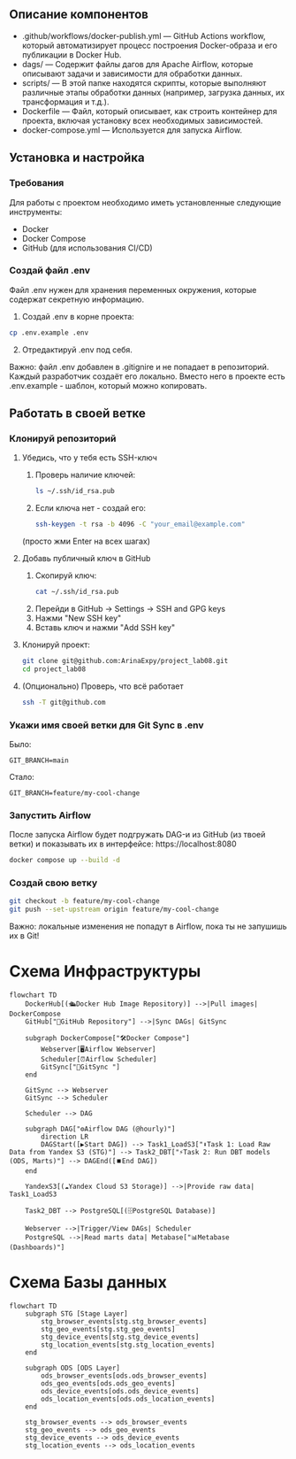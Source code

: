 ## Описание компонентов

- .github/workflows/docker-publish.yml — GitHub Actions workflow, который автоматизирует процесс построения Docker-образа и его публикации в Docker Hub.
- dags/ — Содержит файлы дагов для Apache Airflow, которые описывают задачи и зависимости для обработки данных.
- scripts/ — В этой папке находятся скрипты, которые выполняют различные этапы обработки данных (например, загрузка данных, их трансформация и т.д.).
- Dockerfile — Файл, который описывает, как строить контейнер для проекта, включая установку всех необходимых зависимостей.
- docker-compose.yml — Используется для запуска Airflow.


## Установка и настройка

### Требования

Для работы с проектом необходимо иметь установленные следующие инструменты:

- Docker
- Docker Compose
- GitHub (для использования CI/CD)

### Создай файл .env
Файл .env нужен для хранения переменных окружения, которые содержат секретную информацию.
1. Создай .env в корне проекта:
```bash
cp .env.example .env
```
2. Отредактируй .env под себя.

Важно: файл .env добавлен в .gitignire и не попадает в репозиторий. Каждый разработчик создаёт его локально. Вместо него в проекте есть .env.example - шаблон, который можно копировать.

## Работать в своей ветке

### Клонируй репозиторий

1. Убедись, что у тебя есть SSH-ключ
    1. Проверь наличие ключей:
        ```bash
        ls ~/.ssh/id_rsa.pub
        ```
    2. Если ключа нет - создай его:
        ```bash
        ssh-keygen -t rsa -b 4096 -C "your_email@example.com"
        ```
    (просто жми Enter на всех шагах)

2. Добавь публичный ключ в GitHub
    1. Скопируй ключ:
        ```bash
        cat ~/.ssh/id_rsa.pub
        ```
    2. Перейди в GitHub -> Settings -> SSH and GPG keys
    3. Нажми "New SSH key"
    4. Вставь ключ и нажми "Add SSH key"
3. Клонируй проект:
    ```bash
    git clone git@github.com:ArinaExpy/project_lab08.git
    cd project_lab08
    ```
4. (Опционально) Проверь, что всё работает
    ```bash
    ssh -T git@github.com
    ```

### Укажи имя своей ветки для Git Sync в .env
Было:
```
GIT_BRANCH=main
```
Стало:
```
GIT_BRANCH=feature/my-cool-change
```

### Запустить Airflow
После запуска Airflow будет подгружать DAG-и из GitHub (из твоей ветки) и показывать их в интерфейсе: https://localhost:8080
```bash
docker compose up --build -d
```

### Создай свою ветку
```bash
git checkout -b feature/my-cool-change
git push --set-upstream origin feature/my-cool-change
```
Важно: локальные изменения не попадут в Airflow, пока ты не запушишь их в Git!

# Схема Инфраструктуры

```mermaid
flowchart TD
    DockerHub[(🛳️Docker Hub Image Repository)] -->|Pull images| DockerCompose
    GitHub["📂GitHub Repository"] -->|Sync DAGs| GitSync

    subgraph DockerCompose["🛠️Docker Compose"]
        Webserver[🖥️Airflow Webserver]
        Scheduler[⏰Airflow Scheduler]
        GitSync["🔄GitSync "]
    end

    GitSync --> Webserver
    GitSync --> Scheduler

    Scheduler --> DAG

    subgraph DAG["⚙️Airflow DAG (@hourly)"]
        direction LR
        DAGStart([▶️Start DAG]) --> Task1_LoadS3["⬇️Task 1: Load Raw Data from Yandex S3 (STG)"] --> Task2_DBT["⚡Task 2: Run DBT models (ODS, Marts)"] --> DAGEnd([⏹️End DAG])
    end

    YandexS3[(☁️Yandex Cloud S3 Storage)] -->|Provide raw data| Task1_LoadS3

    Task2_DBT --> PostgreSQL[(🗄️PostgreSQL Database)]

    Webserver -->|Trigger/View DAGs| Scheduler
    PostgreSQL -->|Read marts data| Metabase["📊Metabase (Dashboards)"]
```

# Схема Базы данных 

```mermaid
flowchart TD
    subgraph STG [Stage Layer]
        stg_browser_events[stg.stg_browser_events]
        stg_geo_events[stg.stg_geo_events]
        stg_device_events[stg.stg_device_events]
        stg_location_events[stg.stg_location_events]
    end

    subgraph ODS [ODS Layer]
        ods_browser_events[ods.ods_browser_events]
        ods_geo_events[ods.ods_geo_events]
        ods_device_events[ods.ods_device_events]
        ods_location_events[ods.ods_location_events]
    end

    stg_browser_events --> ods_browser_events
    stg_geo_events --> ods_geo_events
    stg_device_events --> ods_device_events
    stg_location_events --> ods_location_events
```
